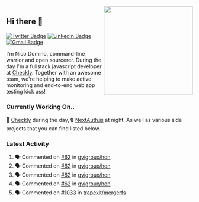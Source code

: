 <img align="right" src="https://user-images.githubusercontent.com/7415984/172472491-91b16eac-fa22-4ecf-92df-d687139fd1f9.gif" width="240" />

## Hi there 👋

[![Twitter Badge](https://img.shields.io/badge/-@ndom91-1ca0f1?style=flat-square&labelColor=1ca0f1&logo=twitter&logoColor=white&link=https://twitter.com/ndom91)](https://twitter.com/ndom91) [![Linkedin Badge](https://img.shields.io/badge/-ndom91-blue?style=flat-square&logo=Linkedin&logoColor=white&link=https://www.linkedin.com/in/ndom91/)](https://www.linkedin.com/in/ndom91/) [![Gmail Badge](https://img.shields.io/badge/-yo@ndo.dev-c14438?style=flat-square&logo=mail.ru&logoColor=white&link=mailto:yo@ndo.dev)](mailto:yo@ndo.dev)

I'm Nico Domino, command-line warrior and open sourcerer. During the day I'm a fullstack javascript developer at [Checkly](https://checklyhq.com). Together with an awesome team, we're helping to make active monitoring and end-to-end web app testing kick ass!

### Currently Working On..

🦝 [Checkly](https://checklyhq.com) during the day, 🔒 [NextAuth.js](https://github.com/nextauthjs/next-auth) at night. As well as various side projects that you can find listed below..

<!--START_SECTION_PROFILE_VIEWS:readme-info-->
<!--END_SECTION_PROFILE_VIEWS:readme-info-->

<!--START_SECTION_DAILY_COMMIT:readme-info-->
<!--END_SECTION_DAILY_COMMIT:readme-info-->

<!--START_SECTION_WEEKLY_COMMIT:readme-info-->
<!--END_SECTION_WEEKLY_COMMIT:readme-info-->

### Latest Activity

<!--START_SECTION:activity-->
1. 🗣 Commented on [#62](https://github.com/gvigroux/hon/issues/62) in [gvigroux/hon](https://github.com/gvigroux/hon)
2. 🗣 Commented on [#62](https://github.com/gvigroux/hon/issues/62) in [gvigroux/hon](https://github.com/gvigroux/hon)
3. 🗣 Commented on [#62](https://github.com/gvigroux/hon/issues/62) in [gvigroux/hon](https://github.com/gvigroux/hon)
4. 🗣 Commented on [#62](https://github.com/gvigroux/hon/issues/62) in [gvigroux/hon](https://github.com/gvigroux/hon)
5. 🗣 Commented on [#1033](https://github.com/trapexit/mergerfs/issues/1033) in [trapexit/mergerfs](https://github.com/trapexit/mergerfs)
<!--END_SECTION:activity-->
